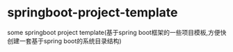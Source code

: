 springboot-project-template
===========================================================
some springboot project template(基于spring boot框架的一些项目模板,方便快创建一套基于spring boot的系统目录结构)
